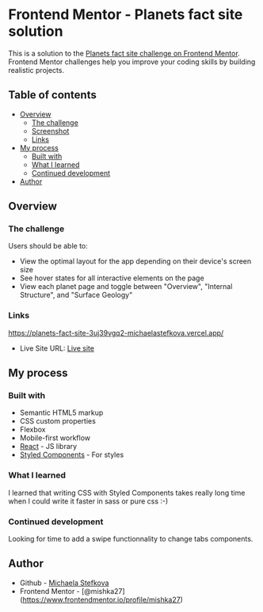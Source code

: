 # Frontend Mentor - Planets fact site solution

This is a solution to the [Planets fact site challenge on Frontend Mentor](https://www.frontendmentor.io/challenges/planets-fact-site-gazqN8w_f). Frontend Mentor challenges help you improve your coding skills by building realistic projects.

## Table of contents

-   [Overview](#overview)
    -   [The challenge](#the-challenge)
    -   [Screenshot](#screenshot)
    -   [Links](#links)
-   [My process](#my-process)
    -   [Built with](#built-with)
    -   [What I learned](#what-i-learned)
    -   [Continued development](#continued-development)
-   [Author](#author)

## Overview

### The challenge

Users should be able to:

-   View the optimal layout for the app depending on their device's screen size
-   See hover states for all interactive elements on the page
-   View each planet page and toggle between "Overview", "Internal Structure", and "Surface Geology"

### Links

https://planets-fact-site-3uj39vgq2-michaelastefkova.vercel.app/
-   Live Site URL: [Live site](https://ccreusat-planets-fact.vercel.app/)

## My process

### Built with

-   Semantic HTML5 markup
-   CSS custom properties
-   Flexbox
-   Mobile-first workflow
-   [React](https://reactjs.org/) - JS library
-   [Styled Components](https://styled-components.com/) - For styles

### What I learned

I learned that writing CSS with Styled Components takes really long time when I could write it faster in sass or pure css :-)

### Continued development

Looking for time to add a swipe functionnality to change tabs components.

## Author

-   Github - [Michaela Stefkova](https://github.com/michaelastefkova)
-   Frontend Mentor - [@mishka27] (https://www.frontendmentor.io/profile/mishka27)
